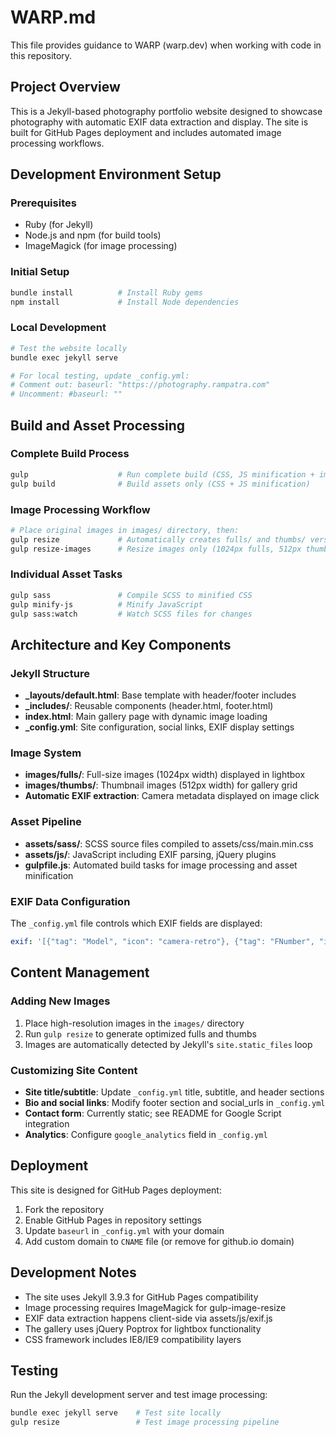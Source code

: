 # WARP.md

This file provides guidance to WARP (warp.dev) when working with code in this repository.

## Project Overview

This is a Jekyll-based photography portfolio website designed to showcase photography with automatic EXIF data extraction and display. The site is built for GitHub Pages deployment and includes automated image processing workflows.

## Development Environment Setup

### Prerequisites
- Ruby (for Jekyll)
- Node.js and npm (for build tools)
- ImageMagick (for image processing)

### Initial Setup
```bash
bundle install          # Install Ruby gems
npm install             # Install Node dependencies
```

### Local Development
```bash
# Test the website locally
bundle exec jekyll serve

# For local testing, update _config.yml:
# Comment out: baseurl: "https://photography.rampatra.com"  
# Uncomment: #baseurl: ""
```

## Build and Asset Processing

### Complete Build Process
```bash
gulp                    # Run complete build (CSS, JS minification + image processing)
gulp build              # Build assets only (CSS + JS minification)
```

### Image Processing Workflow
```bash
# Place original images in images/ directory, then:
gulp resize             # Automatically creates fulls/ and thumbs/ versions
gulp resize-images      # Resize images only (1024px fulls, 512px thumbs)
```

### Individual Asset Tasks
```bash
gulp sass               # Compile SCSS to minified CSS
gulp minify-js          # Minify JavaScript
gulp sass:watch         # Watch SCSS files for changes
```

## Architecture and Key Components

### Jekyll Structure
- **_layouts/default.html**: Base template with header/footer includes
- **_includes/**: Reusable components (header.html, footer.html)
- **index.html**: Main gallery page with dynamic image loading
- **_config.yml**: Site configuration, social links, EXIF display settings

### Image System
- **images/fulls/**: Full-size images (1024px width) displayed in lightbox
- **images/thumbs/**: Thumbnail images (512px width) for gallery grid
- **Automatic EXIF extraction**: Camera metadata displayed on image click

### Asset Pipeline
- **assets/sass/**: SCSS source files compiled to assets/css/main.min.css
- **assets/js/**: JavaScript including EXIF parsing, jQuery plugins
- **gulpfile.js**: Automated build tasks for image processing and asset minification

### EXIF Data Configuration
The `_config.yml` file controls which EXIF fields are displayed:
```yaml
exif: '[{"tag": "Model", "icon": "camera-retro"}, {"tag": "FNumber", "icon": "dot-circle-o"}, {"tag": "ExposureTime", "icon": "clock-o"}, {"tag": "ISOSpeedRatings", "icon": "info-circle"}]'
```

## Content Management

### Adding New Images
1. Place high-resolution images in the `images/` directory
2. Run `gulp resize` to generate optimized fulls and thumbs
3. Images are automatically detected by Jekyll's `site.static_files` loop

### Customizing Site Content
- **Site title/subtitle**: Update `_config.yml` title, subtitle, and header sections
- **Bio and social links**: Modify footer section and social_urls in `_config.yml`
- **Contact form**: Currently static; see README for Google Script integration
- **Analytics**: Configure `google_analytics` field in `_config.yml`

## Deployment

This site is designed for GitHub Pages deployment:
1. Fork the repository
2. Enable GitHub Pages in repository settings
3. Update `baseurl` in `_config.yml` with your domain
4. Add custom domain to `CNAME` file (or remove for github.io domain)

## Development Notes

- The site uses Jekyll 3.9.3 for GitHub Pages compatibility
- Image processing requires ImageMagick for gulp-image-resize
- EXIF data extraction happens client-side via assets/js/exif.js
- The gallery uses jQuery Poptrox for lightbox functionality
- CSS framework includes IE8/IE9 compatibility layers

## Testing

Run the Jekyll development server and test image processing:
```bash
bundle exec jekyll serve    # Test site locally
gulp resize                 # Test image processing pipeline
```